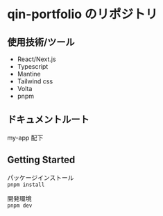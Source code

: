# qin-portfolio のリポジトリ

## 使用技術/ツール

- React/Next.js
- Typescript
- Mantine
- Tailwind css
- Volta
- pnpm

## ドキュメントルート

my-app 配下

## Getting Started

パッケージインストール<br>
`pnpm install`

開発環境<br>
`pnpm dev`
